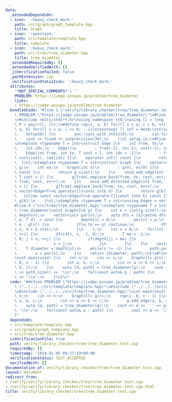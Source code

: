 ```yaml
---
data:
  _extendedDependsOn:
  - icon: ':heavy_check_mark:'
    path: src/graph/graph_template.hpp
    title: Graph
  - icon: ':question:'
    path: src/template/template.hpp
    title: template
  - icon: ':heavy_check_mark:'
    path: src/tree/tree_diameter.hpp
    title: tree_diameter
  _extendedRequiredBy: []
  _extendedVerifiedWith: []
  _isVerificationFailed: false
  _pathExtension: cpp
  _verificationStatusIcon: ':heavy_check_mark:'
  attributes:
    '*NOT_SPECIAL_COMMENTS*': ''
    PROBLEM: https://judge.yosupo.jp/problem/tree_diameter
    links:
    - https://judge.yosupo.jp/problem/tree_diameter
  bundledCode: "#line 1 \"verify/library_checker/tree/tree_diameter.test.cpp\"\n#define\
    \ PROBLEM \"https://judge.yosupo.jp/problem/tree_diameter\"\n#line 2 \"src/template/template.hpp\"\
    \n#include <bits/stdc++.h>\nusing namespace std;\nusing ll = long long;\nusing\
    \ P = pair<ll, ll>;\n#define rep(i, a, b) for(ll i = a; i < b; ++i)\n#define rrep(i,\
    \ a, b) for(ll i = a; i >= b; --i)\nconstexpr ll inf = 4e18;\nstruct SetupIO {\n\
    \    SetupIO() {\n        ios::sync_with_stdio(0);\n        cin.tie(0);\n    \
    \    cout << fixed << setprecision(30);\n    }\n} setup_io;\n#line 3 \"src/graph/graph_template.hpp\"\
    \ntemplate <typename T = int>\nstruct Edge {\n    int from, to;\n    T cost;\n\
    \    int idx;\n    Edge()\n        : from(-1), to(-1), cost(-1), idx(-1) {}\n\
    \    Edge(int from, int to, T cost = 1, int idx = -1)\n        : from(from), to(to),\
    \ cost(cost), idx(idx) {}\n    operator int() const {\n        return to;\n  \
    \  }\n};\ntemplate <typename T = int>\nstruct Graph {\n    vector<vector<Edge<T>>>\
    \ g;\n    int es;\n    Graph(int n)\n        : g(n), es(0) {}\n    size_t size()\
    \ const {\n        return g.size();\n    }\n    void add_edge(int from, int to,\
    \ T cost = 1) {\n        g[from].emplace_back(from, to, cost, es);\n        g[to].emplace_back(to,\
    \ from, cost, es++);\n    }\n    void add_directed_edge(int from, int to, T cost\
    \ = 1) {\n        g[from].emplace_back(from, to, cost, es++);\n    }\n    inline\
    \ vector<Edge<T>>& operator[](const int& k) {\n        return g[k];\n    }\n \
    \   inline const vector<Edge<T>>& operator[](const int& k) const {\n        return\
    \ g[k];\n    }\n};\ntemplate <typename T = int>\nusing Edges = vector<Edge<T>>;\n\
    #line 4 \"src/tree/tree_diameter.hpp\"\ntemplate <typename T = int>\npair<T, vector<int>>\
    \ tree_diameter(const Graph<T>& g) {\n    int n = (int)g.size();\n    vector<T>\
    \ depth(n);\n    vector<int> par(n);\n    auto dfs = [&](auto& dfs, int v, int\
    \ p, T d) -> void {\n        depth[v] = d;\n        par[v] = p;\n        for(auto&\
    \ e : g[v]) {\n            if(e.to == p) continue;\n            dfs(dfs, e.to,\
    \ v, d + e.cost);\n        }\n    };\n    int s = 0;\n    for(int i = 0; i < 2;\
    \ ++i) {\n        dfs(dfs, s, -1, 0);\n        T ma = -1;\n        for(int j =\
    \ 0; j < n; ++j) {\n            if(depth[j] > ma) {\n                ma = depth[j];\n\
    \                s = j;\n            }\n        }\n    }\n    vector<int> path;\n\
    \    T diameter = depth[s];\n    while(s != -1) {\n        path.push_back(s);\n\
    \        s = par[s];\n    }\n    return {diameter, path};\n}\n#line 5 \"verify/library_checker/tree/tree_diameter.test.cpp\"\
    \nint main(void) {\n    int n;\n    cin >> n;\n    Graph<ll> g(n);\n    rep(i,\
    \ 0, n - 1) {\n        int a, b, c;\n        cin >> a >> b >> c;\n        g.add_edge(a,\
    \ b, c);\n    }\n    auto [d, path] = tree_diameter(g);\n    cout << d << ' '\
    \ << path.size() << '\\n';\n    for(const auto& p : path) {\n        cout << p\
    \ << '\\n';\n    }\n}\n"
  code: "#define PROBLEM \"https://judge.yosupo.jp/problem/tree_diameter\"\n#include\
    \ \"../../../src/template/template.hpp\"\n#include \"../../../src/graph/graph_template.hpp\"\
    \n#include \"../../../src/tree/tree_diameter.hpp\"\nint main(void) {\n    int\
    \ n;\n    cin >> n;\n    Graph<ll> g(n);\n    rep(i, 0, n - 1) {\n        int\
    \ a, b, c;\n        cin >> a >> b >> c;\n        g.add_edge(a, b, c);\n    }\n\
    \    auto [d, path] = tree_diameter(g);\n    cout << d << ' ' << path.size() <<\
    \ '\\n';\n    for(const auto& p : path) {\n        cout << p << '\\n';\n    }\n\
    }"
  dependsOn:
  - src/template/template.hpp
  - src/graph/graph_template.hpp
  - src/tree/tree_diameter.hpp
  isVerificationFile: true
  path: verify/library_checker/tree/tree_diameter.test.cpp
  requiredBy: []
  timestamp: '2024-01-05 00:27:33+09:00'
  verificationStatus: TEST_ACCEPTED
  verifiedWith: []
documentation_of: verify/library_checker/tree/tree_diameter.test.cpp
layout: document
redirect_from:
- /verify/verify/library_checker/tree/tree_diameter.test.cpp
- /verify/verify/library_checker/tree/tree_diameter.test.cpp.html
title: verify/library_checker/tree/tree_diameter.test.cpp
---
```

